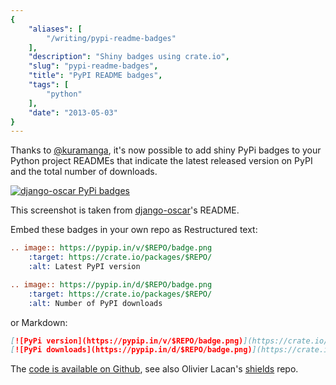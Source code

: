 ```yaml
---
{
    "aliases": [
        "/writing/pypi-readme-badges"
    ],
    "description": "Shiny badges using crate.io",
    "slug": "pypi-readme-badges",
    "title": "PyPI README badges",
    "tags": [
        "python"
    ],
    "date": "2013-05-03"
}
---
```



Thanks to [@kuramanga](https://twitter.com/kuramanga), it's now possible
to add shiny PyPi badges to your Python project READMEs that indicate
the latest released version on PyPI and the total number of downloads.

[![django-oscar PyPi badges](/images/screenshots/oscar-pypi-badges.png)](https://github.com/tangentlabs/django-oscar)

This screenshot is taken from
[django-oscar](https://github.com/tangentlabs/django-oscar)'s README.

Embed these badges in your own repo as Restructured text:

``` rst
.. image:: https://pypip.in/v/$REPO/badge.png
    :target: https://crate.io/packages/$REPO/
    :alt: Latest PyPI version

.. image:: https://pypip.in/d/$REPO/badge.png
    :target: https://crate.io/packages/$REPO/
    :alt: Number of PyPI downloads
```

or Markdown:

```markdown
[![PyPi version](https://pypip.in/v/$REPO/badge.png)](https://crate.io/packages/$REPO/)
[![PyPi downloads](https://pypip.in/d/$REPO/badge.png)](https://crate.io/packages/$REPO/)
```

The [code is available on Github](https://github.com/kura/pypipins), see
also Olivier Lacan's [shields](https://github.com/olivierlacan/shields)
repo.
